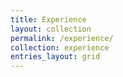 ```yaml
---
title: Experience
layout: collection
permalink: /experience/
collection: experience
entries_layout: grid
---
```


